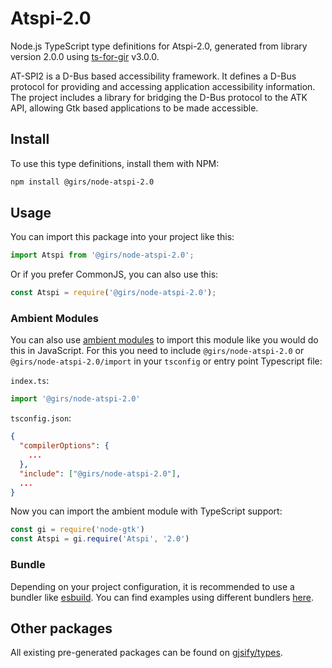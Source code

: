 
# Atspi-2.0

Node.js TypeScript type definitions for Atspi-2.0, generated from library version 2.0.0 using [ts-for-gir](https://github.com/gjsify/ts-for-gir) v3.0.0.

AT-SPI2 is a D-Bus based accessibility framework. It defines a D-Bus protocol for providing and accessing application accessibility information. The project includes a library for bridging the D-Bus protocol to the ATK API, allowing Gtk based applications to be made accessible.

## Install

To use this type definitions, install them with NPM:
```bash
npm install @girs/node-atspi-2.0
```

## Usage

You can import this package into your project like this:
```ts
import Atspi from '@girs/node-atspi-2.0';
```

Or if you prefer CommonJS, you can also use this:
```ts
const Atspi = require('@girs/node-atspi-2.0');
```

### Ambient Modules

You can also use [ambient modules](https://github.com/gjsify/ts-for-gir/tree/main/packages/cli#ambient-modules) to import this module like you would do this in JavaScript.
For this you need to include `@girs/node-atspi-2.0` or `@girs/node-atspi-2.0/import` in your `tsconfig` or entry point Typescript file:

`index.ts`:
```ts
import '@girs/node-atspi-2.0'
```

`tsconfig.json`:
```json
{
  "compilerOptions": {
    ...
  },
  "include": ["@girs/node-atspi-2.0"],
  ...
}
```

Now you can import the ambient module with TypeScript support: 

```ts
const gi = require('node-gtk')
const Atspi = gi.require('Atspi', '2.0')
```


### Bundle

Depending on your project configuration, it is recommended to use a bundler like [esbuild](https://esbuild.github.io/). You can find examples using different bundlers [here](https://github.com/gjsify/ts-for-gir/tree/main/examples).

## Other packages

All existing pre-generated packages can be found on [gjsify/types](https://github.com/gjsify/types).

